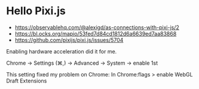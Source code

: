# Hello Pixi.js


- https://observablehq.com/@alexigd/as-connections-with-pixi-js/2
- https://bl.ocks.org/mapio/53fed7d84cd1812d6a6639ed7aa83868 
-  https://github.com/pixijs/pixi.js/issues/5704


Enabling hardware acceleration did it for me.

Chrome -> Settings (⌘,) -> Advanced -> System -> enable 1st

This setting fixed my problem on Chrome:
In Chrome:flags > enable WebGL Draft Extensions
